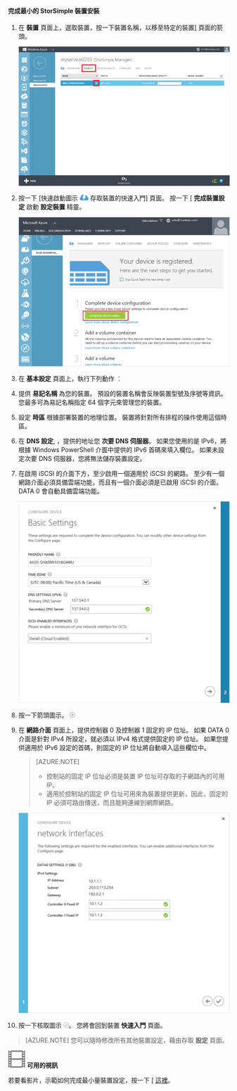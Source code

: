 <!--author=alkohli last changed: 9/17/15-->

#### 完成最小的 StorSimple 裝置安裝

1. 在 **裝置** 頁面上，選取裝置，按一下裝置名稱，以移至特定的裝置] 頁面的箭頭。 

    ![裝置上線時的裝置頁面](./media/storsimple-complete-minimum-device-setup/HCS_DevicesPageM-include.png) 

2. 按一下 [快速啟動圖示 ![快速啟動圖示](./media/storsimple-complete-minimum-device-setup/HCS_QuickStartIcon-include.png) 存取裝置的快速入門] 頁面。 按一下 [ **完成裝置設定** 啟動 **設定裝置** 精靈。

    ![StorSimple 快速啟動頁面](./media/storsimple-complete-minimum-device-setup/Device_Quick_Start_page_1M.png)

2. 在 **基本設定** 頁面上，執行下列動作 ︰
  1. 提供 **易記名稱** 為您的裝置。 預設的裝置名稱會反映裝置型號及序號等資訊。 您最多可為易記名稱指定 64 個字元來管理您的裝置。
  2. 設定 **時區** 根據部署裝置的地理位置。 裝置將針對所有排程的操作使用這個時區。
  3. 在 **DNS 設定**, ，提供的地址您 **次要 DNS 伺服器**。 如果您使用的是 IPv6，將根據 Windows PowerShell 介面中提供的 IPv6 首碼來填入欄位。 
  如果未設定次要 DNS 伺服器，您將無法儲存裝置設定。
  4. 在啟用 iSCSI 的介面下方，至少啟用一個適用於 iSCSI 的網路。 至少有一個網路介面必須具備雲端功能，而且有一個介面必須是已啟用 iSCSI 的介面。 DATA 0 會自動具備雲端功能。
 
      ![StorSimple 最小裝置設定基本設定](./media/storsimple-complete-minimum-device-setup/HCS_MinDeviceSetupBasicSettings1-include.png)

3. 按一下箭頭圖示。 ![StorSimple 箭頭圖示](./media/storsimple-complete-minimum-device-setup/HCS_ArrowIcon-include.png)

4. 在 **網路介面** 頁面上，提供控制器 0 及控制器 1 固定的 IP 位址。 如果 DATA 0 介面是針對 IPv4 所設定，就必須以 IPv4 格式提供固定的 IP 位址。 如果您提供適用於 IPv6 設定的首碼，則固定的 IP 位址將自動填入這些欄位中。


    > [AZURE.NOTE] 
    > 
    > - 控制站的固定 IP 位址必須是裝置 IP 位址可存取的子網路內的可用 IP。
    > - 適用於控制站的固定 IP 位址可用來為裝置提供更新，因此，固定的 IP 必須可路由傳送，而且能夠連線到網際網路。

    ![StorSimple minimum device setup network interfaces](./media/storsimple-complete-minimum-device-setup/HCS_MinDeviceSetupNetworkInterfaces2-include.png)

5. 按一下核取圖示 ![StorSimple 核取圖示](./media/storsimple-complete-minimum-device-setup/HCS_CheckIcon-include.png)。
  您將會回到裝置 **快速入門** 頁面。

 > [AZURE.NOTE] 您可以隨時修改所有其他裝置設定，藉由存取 **設定** 頁面。

![可用的視訊](./media/storsimple-complete-minimum-device-setup/Video_icon.png) **可用的視訊**

若要看影片，示範如何完成最小量裝置設定，按一下 [ [這裡](http://azure.microsoft.com/documentation/videos/minimum-storsimple-device-setup/)。

